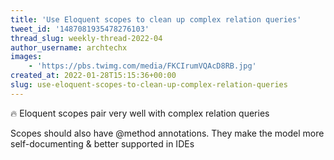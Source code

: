 ```yaml
---
title: 'Use Eloquent scopes to clean up complex relation queries'
tweet_id: '1487081935478276103'
thread_slug: weekly-thread-2022-04
author_username: archtechx
images:
    - 'https://pbs.twimg.com/media/FKCIrumVQAcD8RB.jpg'
created_at: 2022-01-28T15:15:36+00:00
slug: use-eloquent-scopes-to-clean-up-complex-relation-queries
---
```

🔥 Eloquent scopes pair very well with complex relation queries

Scopes should also have @method annotations. They make the model more self-documenting &amp; better supported in IDEs